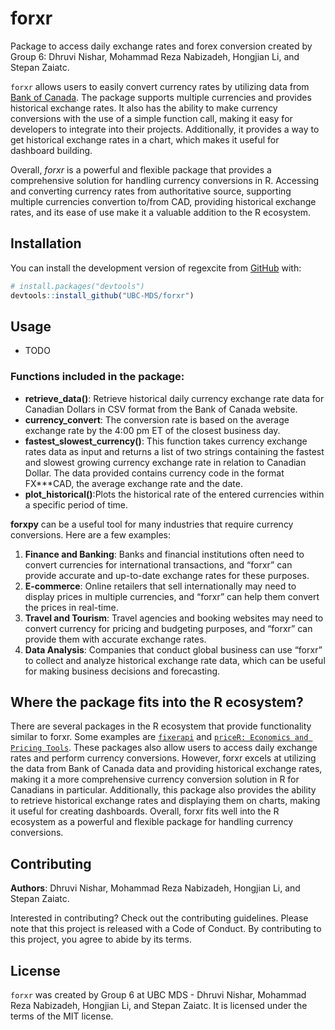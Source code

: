 
<!-- README.md is generated from README.Rmd. Please edit that file -->

# forxr

<!-- badges: start -->
<!-- badges: end -->

Package to access daily exchange rates and forex conversion created by Group 6: Dhruvi Nishar, Mohammad Reza Nabizadeh, Hongjian Li, and Stepan Zaiatc.

`forxr` allows users to easily convert currency rates by utilizing data from [Bank of Canada](https://www.bankofcanada.ca/rates/exchange/daily-exchange-rates/). The package supports multiple currencies and provides historical exchange rates. It also has the ability to make currency conversions with the use of a simple function call, making it easy for developers to integrate into their projects. Additionally, it provides a way to get historical exchange rates in a chart, which makes it useful for dashboard building. 

Overall, *forxr* is a powerful and flexible package that provides a comprehensive solution for handling currency conversions in R. Accessing and converting currency rates from authoritative source, supporting multiple currencies convertion to/from CAD, providing historical exchange rates, and its ease of use make it a valuable addition to the R ecosystem.

## Installation

You can install the development version of regexcite from [GitHub](https://github.com/) with:

``` r
# install.packages("devtools")
devtools::install_github("UBC-MDS/forxr")
```

## Usage

- TODO

### Functions included in the package:

- **retrieve_data()**: Retrieve historical daily currency exchange rate data for Canadian Dollars in CSV format from the Bank of Canada website.
- **currency_convert**: The conversion rate is based on the average exchange rate by the 4:00 pm ET of the closest business day.
- **fastest_slowest_currency()**: This function takes currency exchange rates data as input and returns a list of two strings containing the fastest and slowest growing currency exchange rate in relation to Canadian Dollar. The data provided contains currency code in the format FX\*\*\*CAD, the average exchange rate and the date.
- **plot_historical()**:Plots the historical rate of the entered currencies within a specific period of time.

**forxpy** can be a useful tool for many industries that require currency conversions. Here are a few examples:

1. **Finance and Banking**: Banks and financial institutions often need to convert currencies for international transactions, and “forxr” can provide accurate and up-to-date exchange rates for these purposes. 
2. **E-commerce**: Online retailers that sell internationally may need to display prices in multiple currencies, and “forxr” can help them convert the prices in real-time. 
3. **Travel and Tourism**: Travel agencies and booking websites may need to convert currency for pricing and budgeting purposes, and “forxr” can provide them with accurate exchange rates. 
4. **Data Analysis**: Companies that conduct global business can use “forxr” to collect and analyze historical exchange rate data, which can be useful for making business decisions and forecasting.

## Where the package fits into the R ecosystem?

There are several packages in the R ecosystem that provide functionality similar to forxr. Some examples are [`fixerapi`](https://docs.evanodell.com/fixerapi/) and [`priceR: Economics and Pricing Tools`](https://cran.r-project.org/web/packages/priceR/index.html). These packages also allow users to access daily exchange rates and perform currency conversions. However, forxr excels at utilizing the data from Bank of Canada data and providing historical exchange rates, making it a more comprehensive currency conversion solution in R for Canadians in particular. Additionally, this package also provides the ability to retrieve historical exchange rates and displaying them on charts, making it useful for creating dashboards. Overall, forxr fits well into the R ecosystem as a powerful and flexible package for handling currency conversions.

## Contributing

**Authors**: Dhruvi Nishar, Mohammad Reza Nabizadeh, Hongjian Li, and Stepan Zaiatc.

Interested in contributing? Check out the contributing guidelines. Please note that this project is released with a Code of Conduct. By contributing to this project, you agree to abide by its terms.

## License

`forxr` was created by Group 6 at UBC MDS - Dhruvi Nishar, Mohammad Reza Nabizadeh, Hongjian Li, and Stepan Zaiatc. It is licensed under the terms of the MIT license.
